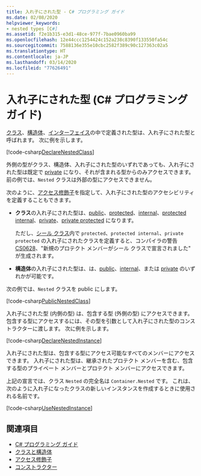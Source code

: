 ```yaml
---
title: 入れ子にされた型 - C# プログラミング ガイド
ms.date: 02/08/2020
helpviewer_keywords:
- nested types [C#]
ms.assetid: f2e1b315-e3d1-48ce-977f-7bae0960ba99
ms.openlocfilehash: 12e44ccc1254424c152a238c8390f133550fa54c
ms.sourcegitcommit: 7588136e355e10cbc2582f389c90c127363c02a5
ms.translationtype: HT
ms.contentlocale: ja-JP
ms.lasthandoff: 03/14/2020
ms.locfileid: "77626491"
---
```

# <a name="nested-types-c-programming-guide"></a>入れ子にされた型 (C# プログラミング ガイド)

[クラス](../../language-reference/keywords/class.md)、[構造体](../../language-reference/builtin-types/struct.md)、[インターフェイス](../../language-reference/keywords/interface.md)の中で定義された型は、入れ子にされた型と呼ばれます。 次に例を示します。

[!code-csharp[DeclareNestedClass](~/samples/snippets/csharp/objectoriented/nestedtypes.cs#DeclareNestedClass)]

外側の型がクラス、構造体、入れ子にされた型のいずれであっても、入れ子にされた型は既定で [private](../../language-reference/keywords/private.md) になり、それが含まれる型からのみアクセスできます。 前の例では、`Nested` クラスは外部の型にアクセスできません。

次のように、[アクセス修飾子](../../language-reference/keywords/access-modifiers.md)を指定して、入れ子にされた型のアクセシビリティを定義することもできます。

- **クラス**の入れ子にされた型は、[public](../../language-reference/keywords/public.md)、[protected](../../language-reference/keywords/protected.md)、[internal](../../language-reference/keywords/internal.md)、[protected internal](../../language-reference/keywords/protected-internal.md)、[private](../../language-reference/keywords/private.md)、[private protected](../../language-reference/keywords/private-protected.md) になります。

   ただし、[シール クラス](../../language-reference/keywords/sealed.md)内で `protected`、`protected internal`、`private protected` の入れ子にされたクラスを定義すると、コンパイラの警告 [CS0628](../../misc/cs0628.md)、"新規のプロテクト メンバーがシール クラスで宣言されました" が生成されます。
  
- **構造体**の入れ子にされた型は、は、[public](../../language-reference/keywords/public.md)、[internal](../../language-reference/keywords/internal.md)、または [private](../../language-reference/keywords/private.md) のいずれかが可能です。

次の例では、`Nested` クラスを public にします。

[!code-csharp[PublicNestedClass](~/samples/snippets/csharp/objectoriented/nestedtypes.cs#PublicNestedClass)]

入れ子にされた型 (内側の型) は、包含する型 (外側の型) にアクセスできます。 包含する型にアクセスするには、その型を引数として入れ子にされた型のコンストラクターに渡します。 次に例を示します。

[!code-csharp[DeclareNestedInstance](~/samples/snippets/csharp/objectoriented/nestedtypes.cs#DeclareNestedInstance)]

入れ子にされた型は、包含する型にアクセス可能なすべてのメンバーにアクセスできます。 入れ子にされた型は、継承されたプロテクト メンバーを含む、包含する型のプライベート メンバーとプロテクト メンバーにアクセスできます。

上記の宣言では、クラス `Nested` の完全名は `Container.Nested` です。 これは、次のように入れ子になったクラスの新しいインスタンスを作成するときに使用される名前です。

[!code-csharp[UseNestedInstance](~/samples/snippets/csharp/objectoriented/nestedtypes.cs#UseNestedInstance)]

## <a name="see-also"></a>関連項目

- [C# プログラミング ガイド](../index.md)
- [クラスと構造体](./index.md)
- [アクセス修飾子](./access-modifiers.md)
- [コンストラクター](./constructors.md)
